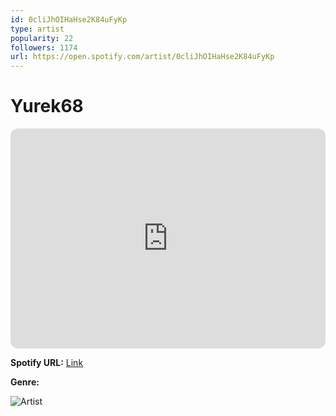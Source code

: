 ```yaml
---
id: 0cliJhOIHaHse2K84uFyKp
type: artist
popularity: 22
followers: 1174
url: https://open.spotify.com/artist/0cliJhOIHaHse2K84uFyKp
---
```

# Yurek68

<iframe style="border-radius:12px" src="https://open.spotify.com/embed/artist/0cliJhOIHaHse2K84uFyKp" width="100%" height="352" frameBorder="0" allowfullscreen="" allow="autoplay; clipboard-write; encrypted-media; fullscreen; picture-in-picture" loading="lazy"></iframe>

**Spotify URL:** [Link](https://open.spotify.com/artist/0cliJhOIHaHse2K84uFyKp)

**Genre:** 

![Artist](https://i.scdn.co/image/ab6761610000e5eb8da7f91e0ab81755396915b6)
